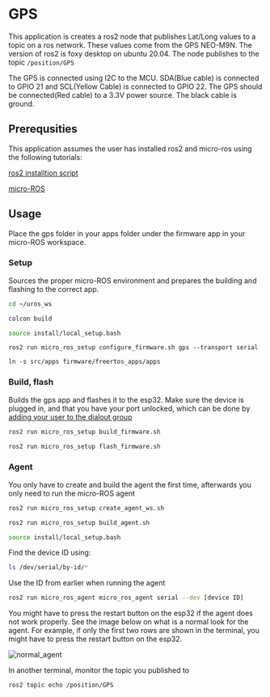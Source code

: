 # GPS
This application is creates a ros2 node that publishes Lat/Long values to a topic on a ros network. These values come from the GPS NEO-M9N. The version of ros2 is foxy desktop on ubuntu 20.04. The node publishes to the topic `/position/GPS`

The GPS is connected using I2C to the MCU. SDA(Blue cable) is connected to GPIO 21 and SCL(Yellow Cable) is connected to GPIO 22. The GPS should be connected(Red cable) to a 3.3V power source. The black cable is ground.

## Prerequsities
This application assumes the user has installed ros2 and micro-ros using the following tutorials:

[ros2 installtion script](https://github.com/Tiryoh/ros2_setup_scripts_ubuntu)

[micro-ROS](https://micro.ros.org/docs/tutorials/core/first_application_rtos/freertos/)

## Usage

Place the gps folder in your apps folder under the firmware app in your micro-ROS workspace. 

### Setup
Sources the proper micro-ROS environment and prepares the building and flashing to the correct app.
```bash
cd ~/uros_ws

colcon build

source install/local_setup.bash
```
```
ros2 run micro_ros_setup configure_firmware.sh gps --transport serial

ln -s src/apps firmware/freertos_apps/apps

```

### Build, flash
Builds the gps app and flashes it to the esp32. Make sure the device is plugged in, and that you have your port unlocked, which can be done by [adding your user to the dialout group](https://docs.espressif.com/projects/esp-idf/en/latest/esp32/get-started/establish-serial-connection.html#linux-dialout-group)
```bash
ros2 run micro_ros_setup build_firmware.sh

ros2 run micro_ros_setup flash_firmware.sh
```
### Agent

You only have to create and build the agent the first time, afterwards you only need to run the micro-ROS agent

```bash
ros2 run micro_ros_setup create_agent_ws.sh

ros2 run micro_ros_setup build_agent.sh

source install/local_setup.bash
```
Find the device ID using:
```bash
ls /dev/serial/by-id/*
```
Use the ID from earlier when running the agent
```bash
ros2 run micro_ros_agent micro_ros_agent serial --dev [device ID]
```
You might have to press the restart button on the esp32 if the agent does not work properly. See the image below on what is a normal look for the agent. For example, if only the first two rows are shown in the terminal, you might have to press the restart button on the esp32.

![normal_agent](https://user-images.githubusercontent.com/31732187/141467001-6a39c2ac-4bb9-48d2-903c-675f5fb736d9.png)

In another terminal, monitor the topic you published to
```bash
ros2 topic echo /position/GPS
```

